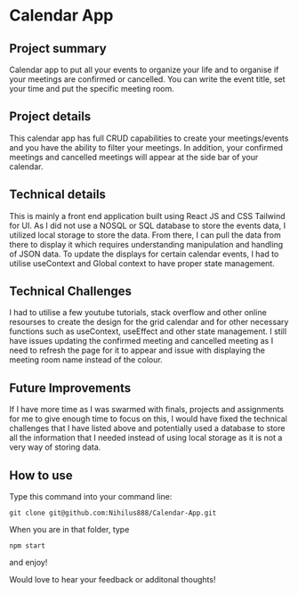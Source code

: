 # Calendar App


## Project summary
Calendar app to put all your events to organize your life and to organise if your meetings are confirmed or cancelled. You can write the event title, set your time and put the specific meeting room. 

## Project details
This calendar app has full CRUD capabilities to create your meetings/events and you have the ability to filter your meetings. In addition, your confirmed meetings and cancelled meetings will appear at the side bar of your calendar.

## Technical details
This is mainly a front end application built using React JS and CSS Tailwind for UI. As I did not use a NOSQL or SQL database to store the events data, I utilized local storage to store the data. From there, I can pull the data from there to display it which requires understanding manipulation and handling of JSON data. To update the displays for certain calendar events, I had to utilise useContext and Global context to have proper state management. 

## Technical Challenges
I had to utilise a few youtube tutorials, stack overflow and other online resourses to create the design for the grid calendar and for other necessary functions such as useContext, useEffect and other state management. I still have issues updating the confirmed meeting and cancelled meeting as I need to refresh the page for it to appear and issue with displaying the meeting room name instead of the colour. 

## Future Improvements

If I have more time as I was swarmed with finals, projects and assignments for me to give enough time to focus on this, I would have fixed the technical challenges that I have listed above and potentially used a database to store all the information that I needed instead of using local storage as it is not a very way of storing data. 

## How to use

Type this command into your command line:

``` 
git clone git@github.com:Nihilus888/Calendar-App.git
```

When you are in that folder, type 

```
npm start 
```

and enjoy!

Would love to hear your feedback or additonal thoughts!

